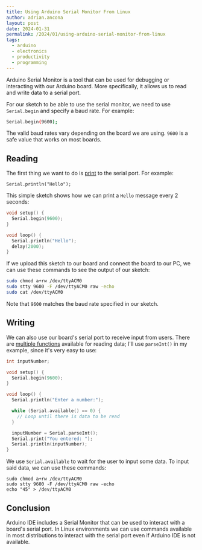 ```yaml
---
title: Using Arduino Serial Monitor From Linux
author: adrian.ancona
layout: post
date: 2024-01-31
permalink: /2024/01/using-arduino-serial-monitor-from-linux
tags:
  - arduino
  - electronics
  - productivity
  - programming
---
```


Arduino Serial Monitor is a tool that can be used for debugging or interacting with our Arduino board. More specifically, it allows us to read and write data to a serial port.

For our sketch to be able to use the serial monitor, we need to use `Serial.begin` and specify a baud rate. For example:

```bash
Serial.begin(9600);
```

The valid baud rates vary depending on the board we are using. `9600` is a safe value that works on most boards.

## Reading

The first thing we want to do is [print](https://www.arduino.cc/reference/en/language/functions/communication/print/) to the serial port. For example:

```
Serial.println("Hello");
```

<!--more-->

This simple sketch shows how we can print a `Hello` message every 2 seconds:

```cpp
void setup() {
  Serial.begin(9600);
}

void loop() {
  Serial.println("Hello");
  delay(2000);
}
```

If we upload this sketch to our board and connect the board to our PC, we can use these commands to see the output of our sketch:

```bash
sudo chmod a+rw /dev/ttyACM0
sudo stty 9600 -F /dev/ttyACM0 raw -echo
sudo cat /dev/ttyACM0
```

Note that `9600` matches the baud rate specified in our sketch.

## Writing

We can also use our board's serial port to receive input from users. There are [multiple functions](https://www.arduino.cc/reference/en/language/functions/communication/serial/) available for reading data; I'll use `parseInt()` in my example, since it's very easy to use:

```cpp
int inputNumber;

void setup() {
  Serial.begin(9600);
}

void loop() {
  Serial.println("Enter a number:");

  while (Serial.available() == 0) {
    // Loop until there is data to be read
  }

  inputNumber = Serial.parseInt();
  Serial.print("You entered: ");
  Serial.println(inputNumber);
}
```

We use `Serial.available` to wait for the user to input some data. To input said data, we can use these commands:

```
sudo chmod a+rw /dev/ttyACM0
sudo stty 9600 -F /dev/ttyACM0 raw -echo
echo "45" > /dev/ttyACM0
```

## Conclusion

Arduino IDE includes a Serial Monitor that can be used to interact with a board's serial port. In Linux environments we can use commands available in most distributions to interact with the serial port even if Arduino IDE is not available.
